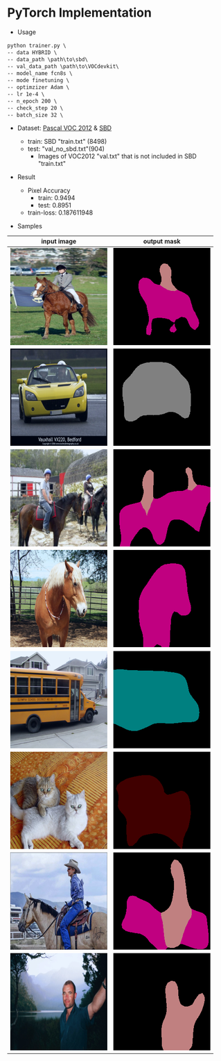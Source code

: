 # PyTorch Implementation

* Usage
~~~
python trainer.py \
-- data HYBRID \
-- data_path \path\to\sbd\
-- val_data_path \path\to\VOCdevkit\
-- model_name fcn8s \
-- mode finetuning \
-- optimzizer Adam \
-- lr 1e-4 \
-- n_epoch 200 \
-- check_step 20 \
-- batch_size 32 \
~~~

* Dataset: [Pascal VOC 2012](http://host.robots.ox.ac.uk/pascal/VOC/voc2012/) & [SBD](http://home.bharathh.info/pubs/codes/SBD/download.html)
  * train: SBD "train.txt" (8498)
  * test:  "val_no_sbd.txt"(904)
    * Images of VOC2012 "val.txt" that is not included in SBD "train.txt"
  
* Result
  * Pixel Accuracy
    * train: 0.9494
    * test: 0.8951
  * train-loss: 0.187611948

* Samples

| input image | output mask |
| ----------- | ----------- |
| ![01_input](results/00_input.png) | ![01_output](results/00_output.png) |
| ![02_input](results/01_input.png) | ![02_output](results/01_output.png) |
| ![03_input](results/02_input.png) | ![03_output](results/02_output.png) |
| ![04_input](results/03_input.png) | ![04_output](results/03_output.png) |
| ![05_input](results/04_input.png) | ![05_output](results/04_output.png) |
| ![06_input](results/05_input.png) | ![06_output](results/05_output.png) |
| ![07_input](results/06_input.png) | ![07_output](results/06_output.png) |
| ![08_input](results/07_input.png) | ![08_output](results/07_output.png) |
